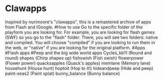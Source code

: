 # Clawapps
Inspired by nurimoore's "clawapps", this is a remastered archive of apps from Flash and IGoogle.
#How to use
Go to the specific folder of the playform you are looking for. For example, you are looking for flash games (SWF) so you go to the "flash" folder.
There, you will see two folders: native and compiled. You will choose "compiled" if you are looking to run them in the web, or "native" if you are looking for the original platform.
#Apps
#Flash apps
#Peep and the big wide world apps
Cycles_kb11 (Round and round)
shapes (Chirp shapes up)
fishswish (Fish swish)
flowerpower (Flower power)
quacksapples (Quack's apples)
memlane (Memory lane)
househunt (House hunt)
hoptoit (Hop to it!)
hideandpeep (Hide and peep)
paint-seas2 (Paint splat)
bunny_balance (Bunny balance)
